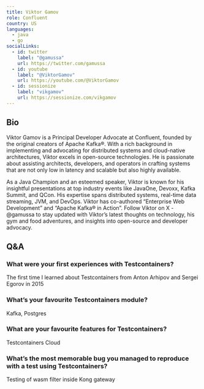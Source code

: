 ```yaml
---
title: Viktor Gamov
role: Confluent
country: US
languages:
  - java
  - go
socialLinks:
  - id: twitter
    label: "@gamussa"
    url: https://twitter.com/gamussa
  - id: youtube
    label: "@ViktorGamov"
    url: https://youtube.com/@ViktorGamov
  - id: sessionize
    label: "vikgamov"
    url: https://sessionize.com/vikgamov
---
```

## Bio
Viktor Gamov is a Principal Developer Advocate at Confluent, founded by the original creators of Apache Kafka®. With a rich background in implementing and advocating for distributed systems and cloud-native architectures, Viktor excels in open-source technologies. He is passionate about assisting architects, developers, and operators in crafting systems that are not only low in latency and scalable but also highly available.

As a Java Champion and an esteemed speaker, Viktor is known for his insightful presentations at top industry events like JavaOne, Devoxx, Kafka Summit, and QCon. His expertise spans distributed systems, real-time data streaming, JVM, and DevOps. Viktor has co-authored “Enterprise Web Development” and “Apache Kafka® in Action”.  Follow Viktor on X - @gamussa to stay updated with Viktor’s latest thoughts on technology, his gym and food adventures, and insights into open-source and developer advocacy.

## Q&A
### What were your first experiences with Testcontainers?
The first time I learned about Testcontainers from Anton Arhipov and Sergei Egorov in 2015

### What’s your favourite Testcontainers module?
Kafka, Postgres

### What are your favourite features for Testcontainers?
Testcontainers Cloud

### What’s the most memorable bug you managed to reproduce with a test using Testcontainers?
Testing of wasm filter inside Kong gateway
